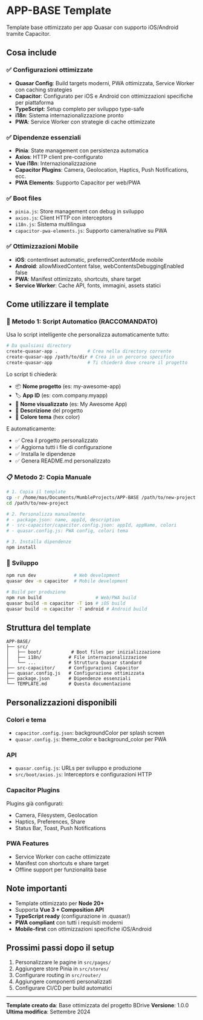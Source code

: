 # APP-BASE Template

Template base ottimizzato per app Quasar con supporto iOS/Android tramite Capacitor.

## Cosa include

### ✅ Configurazioni ottimizzate
- **Quasar Config**: Build targets moderni, PWA ottimizzata, Service Worker con caching strategies
- **Capacitor**: Configurato per iOS e Android con ottimizzazioni specifiche per piattaforma
- **TypeScript**: Setup completo per sviluppo type-safe
- **i18n**: Sistema internazionalizzazione pronto
- **PWA**: Service Worker con strategie di cache ottimizzate

### ✅ Dipendenze essenziali
- **Pinia**: State management con persistenza automatica
- **Axios**: HTTP client pre-configurato
- **Vue i18n**: Internazionalizzazione
- **Capacitor Plugins**: Camera, Geolocation, Haptics, Push Notifications, ecc.
- **PWA Elements**: Supporto Capacitor per web/PWA

### ✅ Boot files
- `pinia.js`: Store management con debug in sviluppo
- `axios.js`: Client HTTP con interceptors
- `i18n.js`: Sistema multilingua
- `capacitor-pwa-elements.js`: Supporto camera/native su PWA

### ✅ Ottimizzazioni Mobile
- **iOS**: contentInset automatic, preferredContentMode mobile
- **Android**: allowMixedContent false, webContentsDebuggingEnabled false
- **PWA**: Manifest ottimizzato, shortcuts, share target
- **Service Worker**: Cache API, fonts, immagini, assets statici

## Come utilizzare il template

### 🚀 **Metodo 1: Script Automatico (RACCOMANDATO)**

Usa lo script intelligente che personalizza automaticamente tutto:

```bash
# Da qualsiasi directory
create-quasar-app .           # Crea nella directory corrente
create-quasar-app /path/to/dir # Crea in un percorso specifico
create-quasar-app             # Ti chiederà dove creare il progetto
```

Lo script ti chiederà:
- 📦 **Nome progetto** (es: my-awesome-app)
- 🏷️ **App ID** (es: com.company.myapp) 
- 📱 **Nome visualizzato** (es: My Awesome App)
- 📝 **Descrizione** del progetto
- 🎨 **Colore tema** (hex color)

E automaticamente:
- ✅ Crea il progetto personalizzato
- ✅ Aggiorna tutti i file di configurazione
- ✅ Installa le dipendenze
- ✅ Genera README.md personalizzato

### 📋 **Metodo 2: Copia Manuale**

```bash
# 1. Copia il template
cp -r /home/mas/Documents/MumbleProjects/APP-BASE /path/to/new-project
cd /path/to/new-project

# 2. Personalizza manualmente
# - package.json: name, appId, description
# - src-capacitor/capacitor.config.json: appId, appName, colori
# - quasar.config.js: PWA config, colori tema

# 3. Installa dipendenze
npm install
```

### 🔧 **Sviluppo**

```bash
npm run dev              # Web development
quasar dev -m capacitor  # Mobile development

# Build per produzione
npm run build                    # Web/PWA build
quasar build -m capacitor -T ios # iOS build  
quasar build -m capacitor -T android # Android build
```

## Struttura del template

```
APP-BASE/
├── src/
│   ├── boot/           # Boot files per inizializzazione
│   ├── i18n/          # File internazionalizzazione
│   └── ...            # Struttura Quasar standard
├── src-capacitor/     # Configurazioni Capacitor
├── quasar.config.js   # Configurazione ottimizzata
├── package.json       # Dipendenze essenziali
└── TEMPLATE.md        # Questa documentazione
```

## Personalizzazioni disponibili

### Colori e tema
- `capacitor.config.json`: backgroundColor per splash screen
- `quasar.config.js`: theme_color e background_color per PWA

### API
- `quasar.config.js`: URLs per sviluppo e produzione
- `src/boot/axios.js`: Interceptors e configurazioni HTTP

### Capacitor Plugins
Plugins già configurati:
- Camera, Filesystem, Geolocation
- Haptics, Preferences, Share
- Status Bar, Toast, Push Notifications

### PWA Features
- Service Worker con cache ottimizzate
- Manifest con shortcuts e share target
- Offline support per funzionalità base

## Note importanti

- Template ottimizzato per **Node 20+**
- Supporta **Vue 3 + Composition API**
- **TypeScript ready** (configurazione in .quasar/)
- **PWA compliant** con tutti i requisiti moderni
- **Mobile-first** con ottimizzazioni specifiche iOS/Android

## Prossimi passi dopo il setup

1. Personalizzare le pagine in `src/pages/`
2. Aggiungere store Pinia in `src/stores/`
3. Configurare routing in `src/router/`
4. Aggiungere componenti personalizzati
5. Configurare CI/CD per build automatici

---

**Template creato da**: Base ottimizzata del progetto BDrive
**Versione**: 1.0.0
**Ultima modifica**: Settembre 2024